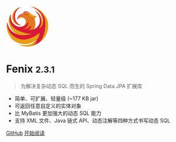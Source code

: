 ![logo](assets/images/logo.png)

# Fenix <small>2.3.1</small>

> 为解决复杂动态 SQL 而生的 Spring Data JPA 扩展库

- 简单、可扩展、轻量级  (~177 KB jar)
- 可返回任意自定义的实体对象
- 比 MyBatis 更加强大的动态 SQL 能力
- 支持 XML 文件、Java 链式 API、动态注解等四种方式书写动态 SQL

[GitHub](https://github.com/blinkfox/fenix/)
[开始阅读](README)
